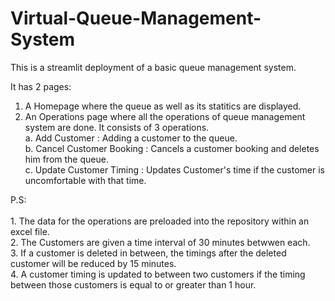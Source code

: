 # Virtual-Queue-Management-System
This is a streamlit deployment of a basic queue management system.

It has 2 pages:
  1. A Homepage where the queue as well as its statitics are displayed.
  2. An Operations page where all the operations of queue management system are done. It consists of 3 operations.<br>
    a. Add Customer                :  Adding a customer to the queue.<br>
    b. Cancel Customer Booking     :  Cancels a customer booking and deletes him from the queue.<br>
    c. Update Customer Timing      :  Updates Customer's time if the customer is uncomfortable with that time.
    

P.S:<br><br>
     1. The data for the operations are preloaded into the repository within an excel file.<br>
     2. The Customers are given a time interval of 30 minutes betwwen each.<br>
     3. If a customer is deleted in between, the timings after the deleted customer will be reduced by 15 minutes.<br>
     4. A customer timing is updated to between two customers if the timing between those customers is equal to or greater than 1 hour.
